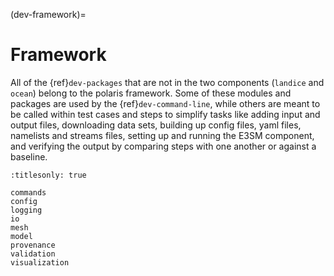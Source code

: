 (dev-framework)=

# Framework

All of the {ref}`dev-packages` that are not in the two components (`landice`
and `ocean`) belong to the polaris framework.  Some of these
modules and packages are used by the {ref}`dev-command-line`, while others are
meant to be called within test cases and steps to simplify tasks like adding
input and output files, downloading data sets, building up config files,
yaml files, namelists and streams files, setting up and running the E3SM 
component, and  verifying the output by comparing steps with one another or 
against a baseline.

```{toctree}
:titlesonly: true

commands
config
logging
io
mesh
model
provenance
validation
visualization
```
